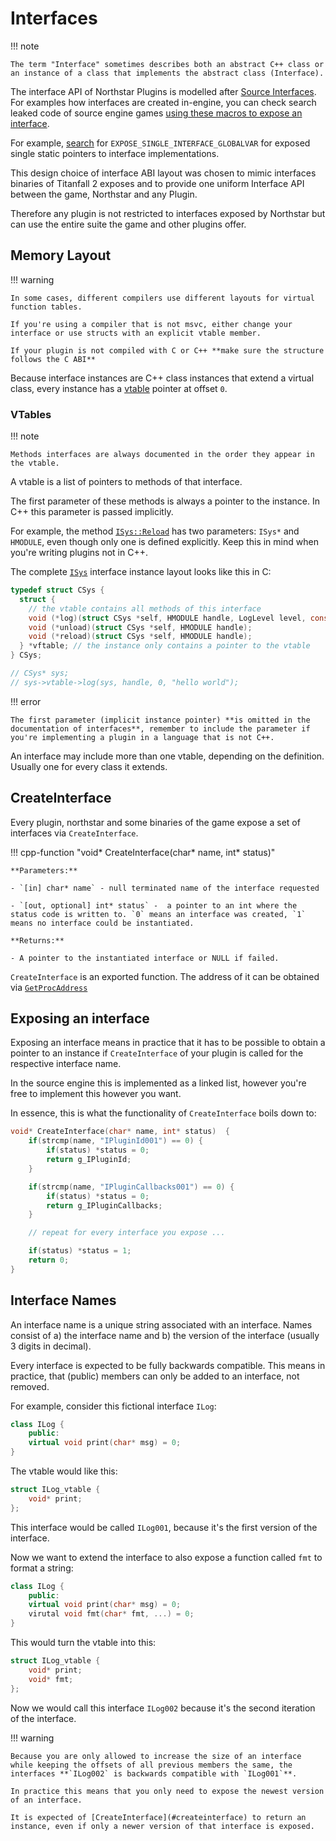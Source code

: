 # Interfaces

!!! note

    The term "Interface" sometimes describes both an abstract C++ class or an instance of a class that implements the abstract class (Interface).

The interface API of Northstar Plugins is modelled after [Source Interfaces](https://developer.valvesoftware.com/wiki/Category:Interfaces). For examples how interfaces are created in-engine, you can check search leaked code of source engine games [using these macros to expose an interface](https://sourcegraph.com/github.com/perilouswithadollarsign/cstrike15_src@f82112a2388b841d72cb62ca48ab1846dfcc11c8/-/blob/public/tier1/interface.h?L86-148).

For example, [search](https://sourcegraph.com/search?q=repo:%5Egithub%5C.com/perilouswithadollarsign/cstrike15_src%24+EXPOSE_SINGLE_INTERFACE_GLOBALVAR+&patternType=keyword&sm=0) for `EXPOSE_SINGLE_INTERFACE_GLOBALVAR` for exposed single static pointers to interface implementations.

This design choice of interface ABI layout was chosen to mimic interfaces binaries of Titanfall 2 exposes and to provide one uniform Interface API between the game, Northstar and any Plugin.

Therefore any plugin is not restricted to interfaces exposed by Northstar but can use the entire suite the game and other plugins offer.

## Memory Layout

!!! warning

    In some cases, different compilers use different layouts for virtual function tables.

    If you're using a compiler that is not msvc, either change your interface or use structs with an explicit vtable member.

    If your plugin is not compiled with C or C++ **make sure the structure follows the C ABI**

Because interface instances are C++ class instances that extend a virtual class, every instance has a [vtable](https://en.wikipedia.org/wiki/Virtual_method_table) pointer at offset `0`.

### VTables

!!! note

    Methods interfaces are always documented in the order they appear in the vtable.

A vtable is a list of pointers to methods of that interface.

The first parameter of these methods is always a pointer to the instance. In C++ this parameter is passed implicitly.

For example, the method [`ISys::Reload`](https://github.com/R2Northstar/NorthstarLauncher/blob/71349f05b69923dbf091d27f8e256bcc3022e859/primedev/plugins/interfaces/sys/ISys.h#L18) has two parameters: `ISys*` and `HMODULE`, even though only one is defined explicitly. Keep this in mind when you're writing plugins not in C++.

The complete [`ISys`](exposed-interfaces/northstar.md#isys) interface instance layout looks like this in C:

```c
typedef struct CSys {
  struct {
    // the vtable contains all methods of this interface
    void (*log)(struct CSys *self, HMODULE handle, LogLevel level, const char *msg);
    void (*unload)(struct CSys *self, HMODULE handle);
    void (*reload)(struct CSys *self, HMODULE handle);
  } *vftable; // the instance only contains a pointer to the vtable
} CSys;

// CSys* sys;
// sys->vtable->log(sys, handle, 0, "hello world");
```

!!! error

    The first parameter (implicit instance pointer) **is omitted in the documentation of interfaces**, remember to include the parameter if you're implementing a plugin in a language that is not C++.

An interface may include more than one vtable, depending on the definition. Usually one for every class it extends.

## CreateInterface

Every plugin, northstar and some binaries of the game expose a set of interfaces via `CreateInterface`.

!!! cpp-function "void* CreateInterface(char* name, int* status)"

    **Parameters:**

    - `[in] char* name` - null terminated name of the interface requested

    - `[out, optional] int* status` -  a pointer to an int where the status code is written to. `0` means an interface was created, `1` means no interface could be instantiated.

    **Returns:**

    - A pointer to the instantiated interface or NULL if failed.

`CreateInterface` is an exported function. The address of it can be obtained via [`GetProcAddress`](https://learn.microsoft.com/en-us/windows/win32/api/libloaderapi/nf-libloaderapi-getprocaddress)

## Exposing an interface

Exposing an interface means in practice that it has to be possible to obtain a pointer to an instance if `CreateInterface` of your plugin is called for the respective interface name.

In the source engine this is implemented as a linked list, however you're free to implement this however you want.

In essence, this is what the functionality of `CreateInterface` boils down to:

```c
void* CreateInterface(char* name, int* status)  {
    if(strcmp(name, "IPluginId001") == 0) {
        if(status) *status = 0;
        return g_IPluginId;
    }

    if(strcmp(name, "IPluginCallbacks001") == 0) {
        if(status) *status = 0;
        return g_IPluginCallbacks;
    }

    // repeat for every interface you expose ...

    if(status) *status = 1;
    return 0;
}
```

## Interface Names

An interface name is a unique string associated with an interface. Names consist of a) the interface name and b) the version of the interface (usually 3 digits in decimal).

Every interface is expected to be fully backwards compatible. This means in practice, that (public) members can only be added to an interface, not removed.

For example, consider this fictional interface `ILog`:

```c++
class ILog {
    public:
    virtual void print(char* msg) = 0;
}
```

The vtable would like this:

```c
struct ILog_vtable {
    void* print;
};
```

This interface would be called `ILog001`, because it's the first version of the interface.

Now we want to extend the interface to also expose a function called `fmt` to format a string:

```c++
class ILog {
    public:
    virtual void print(char* msg) = 0;
    virutal void fmt(char* fmt, ...) = 0;
}
```

This would turn the vtable into this:

```c
struct ILog_vtable {
    void* print;
    void* fmt;
};
```

Now we would call this interface `ILog002` because it's the second iteration of the interface.

!!! warning

    Because you are only allowed to increase the size of an interface while keeping the offsets of all previous members the same, the interfaces **`ILog002` is backwards compatible with `ILog001`**.

    In practice this means that you only need to expose the newest version of an interface.

    It is expected of [CreateInterface](#createinterface) to return an instance, even if only a newer version of that interface is exposed.
